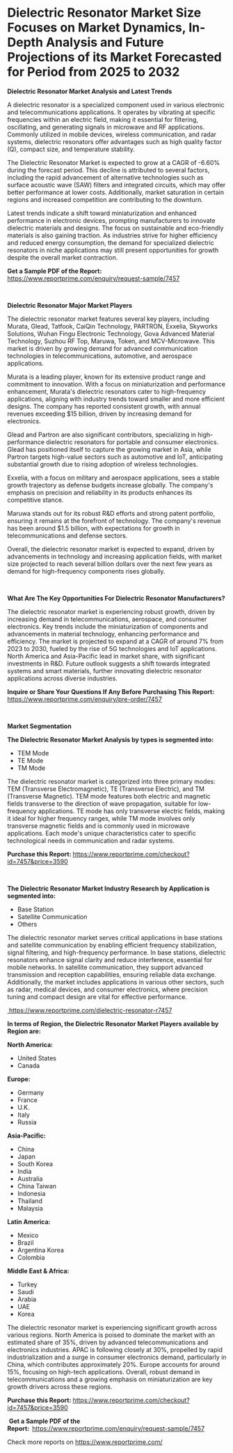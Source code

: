 <p><h1>Dielectric Resonator Market Size Focuses on Market Dynamics, In-Depth Analysis and Future Projections of its Market Forecasted for Period from 2025 to 2032</h1></p><p><strong>Dielectric Resonator Market Analysis and Latest Trends</strong></p>
<p><p>A dielectric resonator is a specialized component used in various electronic and telecommunications applications. It operates by vibrating at specific frequencies within an electric field, making it essential for filtering, oscillating, and generating signals in microwave and RF applications. Commonly utilized in mobile devices, wireless communication, and radar systems, dielectric resonators offer advantages such as high quality factor (Q), compact size, and temperature stability.</p><p>The Dielectric Resonator Market is expected to grow at a CAGR of -6.60% during the forecast period. This decline is attributed to several factors, including the rapid advancement of alternative technologies such as surface acoustic wave (SAW) filters and integrated circuits, which may offer better performance at lower costs. Additionally, market saturation in certain regions and increased competition are contributing to the downturn.</p><p>Latest trends indicate a shift toward miniaturization and enhanced performance in electronic devices, prompting manufacturers to innovate dielectric materials and designs. The focus on sustainable and eco-friendly materials is also gaining traction. As industries strive for higher efficiency and reduced energy consumption, the demand for specialized dielectric resonators in niche applications may still present opportunities for growth despite the overall market contraction.</p></p>
<p><strong>Get a Sample PDF of the Report:&nbsp;</strong> <a href="https://www.reportprime.com/enquiry/request-sample/7457?utm_campaign=3100&utm_medium=2&utm_source=Github&utm_content=ia&utm_term=19032025&utm_id=dielectric-resonator">https://www.reportprime.com/enquiry/request-sample/7457</a></p>
<p>&nbsp;</p>
<p><strong>Dielectric Resonator Major Market Players</strong></p>
<p><p>The dielectric resonator market features several key players, including Murata, Glead, Tatfook, CaiQin Technology, PARTRON, Exxelia, Skyworks Solutions, Wuhan Fingu Electronic Technology, Gova Advanced Material Technology, Suzhou RF Top, Maruwa, Token, and MCV-Microwave. This market is driven by growing demand for advanced communication technologies in telecommunications, automotive, and aerospace applications.</p><p>Murata is a leading player, known for its extensive product range and commitment to innovation. With a focus on miniaturization and performance enhancement, Murata's dielectric resonators cater to high-frequency applications, aligning with industry trends toward smaller and more efficient designs. The company has reported consistent growth, with annual revenues exceeding $15 billion, driven by increasing demand for electronics.</p><p>Glead and Partron are also significant contributors, specializing in high-performance dielectric resonators for portable and consumer electronics. Glead has positioned itself to capture the growing market in Asia, while Partron targets high-value sectors such as automotive and IoT, anticipating substantial growth due to rising adoption of wireless technologies.</p><p>Exxelia, with a focus on military and aerospace applications, sees a stable growth trajectory as defense budgets increase globally. The company's emphasis on precision and reliability in its products enhances its competitive stance.</p><p>Maruwa stands out for its robust R&D efforts and strong patent portfolio, ensuring it remains at the forefront of technology. The company's revenue has been around $1.5 billion, with expectations for growth in telecommunications and defense sectors.</p><p>Overall, the dielectric resonator market is expected to expand, driven by advancements in technology and increasing application fields, with market size projected to reach several billion dollars over the next few years as demand for high-frequency components rises globally.</p></p>
<p>&nbsp;</p>
<p><strong>What Are The Key Opportunities For Dielectric Resonator Manufacturers?</strong></p>
<p><p>The dielectric resonator market is experiencing robust growth, driven by increasing demand in telecommunications, aerospace, and consumer electronics. Key trends include the miniaturization of components and advancements in material technology, enhancing performance and efficiency. The market is projected to expand at a CAGR of around 7% from 2023 to 2030, fueled by the rise of 5G technologies and IoT applications. North America and Asia-Pacific lead in market share, with significant investments in R&D. Future outlook suggests a shift towards integrated systems and smart materials, further innovating dielectric resonator applications across diverse industries.</p></p>
<p><strong>Inquire or Share Your Questions If Any Before Purchasing This Report:</strong> <a href="https://www.reportprime.com/enquiry/pre-order/7457?utm_campaign=3100&utm_medium=2&utm_source=Github&utm_content=ia&utm_term=19032025&utm_id=dielectric-resonator">https://www.reportprime.com/enquiry/pre-order/7457</a></p>
<p>&nbsp;</p>
<p><strong>Market Segmentation</strong></p>
<p><strong>The Dielectric Resonator Market Analysis by types is segmented into:</strong></p>
<p><ul><li>TEM Mode</li><li>TE Mode</li><li>TM Mode</li></ul></p>
<p><p>The dielectric resonator market is categorized into three primary modes: TEM (Transverse Electromagnetic), TE (Transverse Electric), and TM (Transverse Magnetic). TEM mode features both electric and magnetic fields transverse to the direction of wave propagation, suitable for low-frequency applications. TE mode has only transverse electric fields, making it ideal for higher frequency ranges, while TM mode involves only transverse magnetic fields and is commonly used in microwave applications. Each mode's unique characteristics cater to specific technological needs in communication and radar systems.</p></p>
<p><strong>Purchase this Report:&nbsp;</strong><a href="https://www.reportprime.com/checkout?id=7457&price=3590&utm_campaign=3100&utm_medium=2&utm_source=Github&utm_content=ia&utm_term=19032025&utm_id=dielectric-resonator">https://www.reportprime.com/checkout?id=7457&price=3590</a></p>
<p>&nbsp;</p>
<p><strong>The Dielectric Resonator Market Industry Research by Application is segmented into:</strong></p>
<p><ul><li>Base Station</li><li>Satellite Communication</li><li>Others</li></ul></p>
<p><p>The dielectric resonator market serves critical applications in base stations and satellite communication by enabling efficient frequency stabilization, signal filtering, and high-frequency performance. In base stations, dielectric resonators enhance signal clarity and reduce interference, essential for mobile networks. In satellite communication, they support advanced transmission and reception capabilities, ensuring reliable data exchange. Additionally, the market includes applications in various other sectors, such as radar, medical devices, and consumer electronics, where precision tuning and compact design are vital for effective performance.</p></p>
<p><a href="https://www.reportprime.com/dielectric-resonator-r7457?utm_campaign=3100&utm_medium=2&utm_source=Github&utm_content=ia&utm_term=19032025&utm_id=dielectric-resonator">&nbsp;https://www.reportprime.com/dielectric-resonator-r7457</a></p>
<p><strong>In terms of Region, the Dielectric Resonator Market Players available by Region are:</strong></p>
<p>
    <p> <strong> North America: </strong>
        <ul>
            <li>United States</li>
            <li>Canada</li>
        </ul>
        </p> 
    <p> <strong> Europe: </strong>
        <ul>
            <li>Germany</li>
            <li>France</li>
            <li>U.K.</li>
            <li>Italy</li>
            <li>Russia</li>
        </ul>
        </p> 
    <p> <strong> Asia-Pacific: </strong>
        <ul>
            <li>China</li>
            <li>Japan</li>
            <li>South Korea</li>
            <li>India</li>
            <li>Australia</li>
            <li>China Taiwan</li>
            <li>Indonesia</li>
            <li>Thailand</li>
            <li>Malaysia</li>
        </ul>
        </p> 
    <p> <strong> Latin America: </strong>
        <ul>
            <li>Mexico</li>
            <li>Brazil</li>
            <li>Argentina Korea</li>
            <li>Colombia</li>
        </ul>
        </p> 
    <p> <strong> Middle East & Africa: </strong>
        <ul>
            <li>Turkey</li>
            <li>Saudi</li>
            <li>Arabia</li>
            <li>UAE</li>
            <li>Korea</li>
        </ul>
    </p>
    </p>
<p><p>The dielectric resonator market is experiencing significant growth across various regions. North America is poised to dominate the market with an estimated share of 35%, driven by advanced telecommunications and electronics industries. APAC is following closely at 30%, propelled by rapid industrialization and a surge in consumer electronics demand, particularly in China, which contributes approximately 20%. Europe accounts for around 15%, focusing on high-tech applications. Overall, robust demand in telecommunications and a growing emphasis on miniaturization are key growth drivers across these regions.</p></p>
<p><strong>Purchase this Report: </strong><a href="https://www.reportprime.com/checkout?id=7457&price=3590&utm_campaign=3100&utm_medium=2&utm_source=Github&utm_content=ia&utm_term=19032025&utm_id=dielectric-resonator">https://www.reportprime.com/checkout?id=7457&price=3590</a></p>
<p>&nbsp;<strong>Get a Sample PDF of the Report:&nbsp;&nbsp;</strong><a href="https://www.reportprime.com/enquiry/request-sample/7457?utm_campaign=3100&utm_medium=2&utm_source=Github&utm_content=ia&utm_term=19032025&utm_id=dielectric-resonator">https://www.reportprime.com/enquiry/request-sample/7457</a></p>
<p><strong></strong></p>
<p>Check more reports on <a href="https://www.reportprime.com/?utm_campaign=3100&utm_medium=2&utm_source=Github&utm_content=ia&utm_term=19032025&utm_id=dielectric-resonator">https://www.reportprime.com/</a></p>